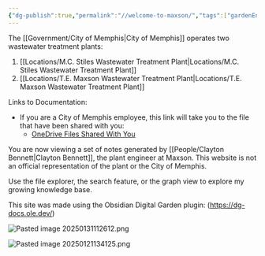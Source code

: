 ```yaml
---
{"dg-publish":true,"permalink":"//welcome-to-maxson/","tags":["gardenEntry"],"noteIcon":"","created":"2025-05-20T09:18:15.347-05:00"}
---
```


The [[Government/City of Memphis\|City of Memphis]] operates two wastewater treatment plants:
1) [[Locations/M.C. Stiles Wastewater Treatment Plant\|Locations/M.C. Stiles Wastewater Treatment Plant]]
2) [[Locations/T.E. Maxson Wastewater Treatment Plant\|Locations/T.E. Maxson Wastewater Treatment Plant]]

Links to Documentation:
- If you are a City of Memphis employee, this link will take you to the file that have been shared with you: 
	- [OneDrive Files Shared With You](http://memphistngov-my.sharepoint.com/shared)

You are now viewing a set of notes generated by [[People/Clayton Bennett\|Clayton Bennett]], the plant engineer at Maxson. This website is not an official representation of the plant or the City of Memphis.

Use the file explorer, the search feature, or the graph view to explore my growing knowledge base.

This site was made using the Obsidian Digital Garden plugin: (https://dg-docs.ole.dev/)

![Pasted image 20250131112612.png](/img/user/Pasted%20image%2020250131112612.png)

![Pasted image 20250121134125.png](/img/user/Pasted%20image%2020250121134125.png)